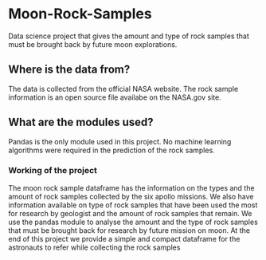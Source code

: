 # Moon-Rock-Samples
Data science project that gives the amount and type of rock samples that must be brought back by future moon explorations.
<h2>Where is the data from?</h2>
  <p>The data is collected from the official NASA website. The rock sample information is an open source file availabe on the NASA.gov site.</p>
<h2>What are the modules used?</h2>
  <p>Pandas is the only module used in this project. No machine learning algorithms were required in the prediction of the rock samples.</p>
<h3>Working of the project</h3>
<p>The moon rock sample dataframe has the information on the types and the amount of rock samples collected by the six apollo missions. We also have information available on type of rock samples that have been used the most for research by geologist and the amount of rock samples that remain. We use the pandas module to analyse the amount and the type of rock samples that must be brought back for research by future mission on moon. At the end of this project we provide a simple and compact dataframe for the astronauts to refer while collecting the rock samples</p>
